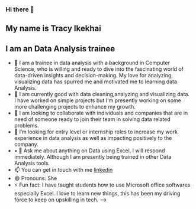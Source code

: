 ### Hi there 👋
## My name is Tracy Ikekhai

## I am an Data Analysis trainee

-  🔭 I am a trainee in data analysis with a background in Computer Science, who is willing and ready to dive into the fascinating world of data-driven insights and decision-making. My love for analyzing, visualizing data has spurred me and motivated me to learning data Analysis.
-  🌱 I am currently good with data cleaning,analyzing and visualizing data. I have worked on simple projects but I'm presently working on some more challenging projects to  enhance my growth.  
-  👯 I am looking to collaborate with individuals and companies that are in need of someone ready to join their team in solving data related problems. 
-  🤔 I’m looking for entry level or internship roles to increase my  work experience in data analysis as well as impacting positively to the company.
-  •	💬 Ask me about anything on Data using Excel, I will respond immediately. Although I am presently being trained in other Data Analysis tools. 
-  📫 You can get in touch with me [linkedin](https://www.linkedin.com/in/tracy-ikekhai-3a979238/)
-  😄 Pronouns: She
-  ⚡ Fun fact: I have taught students how to use Microsoft office softwares especially Excel. I love to learn new things, this has been my driving force to keep on upskilling in tech.
-->
